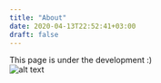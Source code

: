 ```yaml
---
title: "About"
date: 2020-04-13T22:52:41+03:00
draft: false
---
```


This page is under the development :)  
![alt text](https://inteng-storage.s3.amazonaws.com/images/sizes/coding_channels_resize_md.jpg "This page is under the development :)  ")
